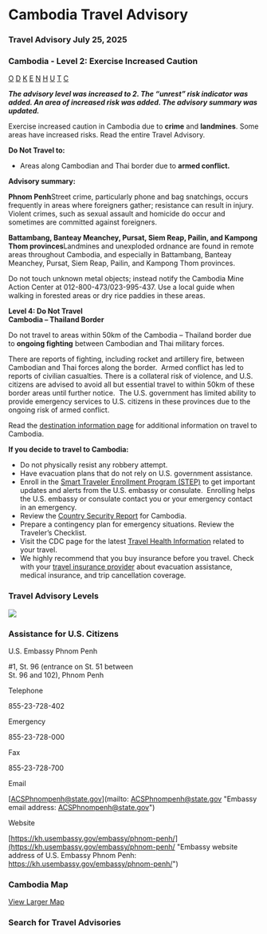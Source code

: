 # Cambodia Travel Advisory

### Travel Advisory July 25, 2025

### Cambodia - Level 2: Exercise Increased Caution

[O](javascript:void(0); "Tool Tip: Other")
[D](javascript:void(0); "Tool Tip: Wrongful Detention")
[K](javascript:void(0); "Tool Tip: Kidnap and Hostage")
[E](javascript:void(0); "Tool Tip: Event")
[N](javascript:void(0); "Tool Tip: Disaster")
[H](javascript:void(0); "Tool Tip: Health")
[U](javascript:void(0); "Tool Tip: Civil Unrest")
[T](javascript:void(0); "Tool Tip: Terrorism")
[C](javascript:void(0); "Tool Tip: Crimes")

***The advisory level was increased to 2. The “unrest” risk indicator was added. An area of increased risk was added. The advisory summary was updated.***

Exercise increased caution in Cambodia due to **crime** and **landmines**. Some areas have increased risks. Read the entire Travel Advisory.

**Do Not Travel to:**

* Areas along Cambodian and Thai border due to **armed conflict.**

**Advisory summary:**

**Phnom Penh**Street crime, particularly phone and bag snatchings, occurs frequently in areas where foreigners gather; resistance can result in injury. Violent crimes, such as sexual assault and homicide do occur and sometimes are committed against foreigners.

**Battambang, Banteay Meanchey, Pursat, Siem Reap, Pailin, and Kampong Thom provinces**Landmines and unexploded ordnance are found in remote areas throughout Cambodia, and especially in Battambang, Banteay Meanchey, Pursat, Siem Reap, Pailin, and Kampong Thom provinces.

Do not touch unknown metal objects; instead notify the Cambodia Mine Action Center at 012-800-473/023-995-437. Use a local guide when walking in forested areas or dry rice paddies in these areas.

**Level 4: Do Not Travel  
Cambodia – Thailand Border**

Do not travel to areas within 50km of the Cambodia – Thailand border due to **ongoing fighting** between Cambodian and Thai military forces.

There are reports of fighting, including rocket and artillery fire, between Cambodian and Thai forces along the border.  Armed conflict has led to reports of civilian casualties. There is a collateral risk of violence, and U.S. citizens are advised to avoid all but essential travel to within 50km of these border areas until further notice.  The U.S. government has limited ability to provide emergency services to U.S. citizens in these provinces due to the ongoing risk of armed conflict.

Read the [destination information page](https://travel.state.gov/content/travel/en/international-travel/International-Travel-Country-Information-Pages/Cambodia.html) for additional information on travel to Cambodia.

**If you decide to travel to Cambodia:**

* Do not physically resist any robbery attempt.
* Have evacuation plans that do not rely on U.S. government assistance.
* Enroll in the [Smart Traveler Enrollment Program (STEP)](https://mytravel.state.gov/s/step) to get important updates and alerts from the U.S. embassy or consulate.  Enrolling helps the U.S. embassy or consulate contact you or your emergency contact in an emergency.
* Review the [Country Security Report](https://www.osac.gov/Content/Report/4c264015-35ea-4977-9fb6-1c5bab6c8b18) for Cambodia.
* Prepare a contingency plan for emergency situations. Review the Traveler’s Checklist.
* Visit the CDC page for the latest [Travel Health Information](https://travel.state.gov/content/travel/en/international-travel/before-you-go/travelers-checklist.html) related to your travel.
* We highly recommend that you buy insurance before you travel. Check with your [travel insurance provider](https://travel.state.gov/content/travel/en/international-travel/before-you-go/your-health-abroad/Insurance_Coverage_Overseas.html) about evacuation assistance, medical insurance, and trip cancellation coverage.

### Travel Advisory Levels

[![](/content/dam/NEWTravelAssets/images/travel-levelv2.svg)](/content/travel/en/international-travel/before-you-go/about-our-new-products.html "Travel Advisory Levels")

### Assistance for U.S. Citizens

U.S. Embassy Phnom Penh

#1, St. 96 (entrance on St. 51 between  
St. 96 and 102), Phnom Penh

Telephone

855-23-728-402

Emergency

855-23-728-000

Fax

855-23-728-700

Email

[ACSPhnompenh@state.gov](mailto: ACSPhnompenh@state.gov "Embassy email address: ACSPhnompenh@state.gov")

Website

[https://kh.usembassy.gov/embassy/phnom-penh/](https://kh.usembassy.gov/embassy/phnom-penh/ "Embassy website address of U.S. Embassy Phnom Penh: https://kh.usembassy.gov/embassy/phnom-penh/")

### Cambodia Map

[View Larger Map](https://travelmaps.state.gov/TSGMap/?extent=100.314755437,10.605996,109.685240563,15.393996 "Map of Cambodia")



### Search for Travel Advisories